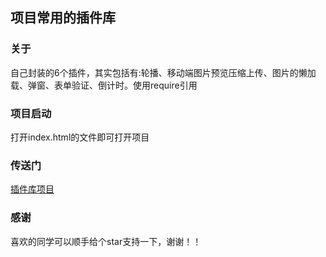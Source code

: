 ## 项目常用的插件库
### 关于
自己封装的6个插件，其实包括有:轮播、移动端图片预览压缩上传、图片的懒加载、弹窗、表单验证、倒计时。使用require引用
### 项目启动
打开index.html的文件即可打开项目
### 传送门
[插件库项目](https://ymblog.github.io/plugin/)
### 感谢
喜欢的同学可以顺手给个star支持一下，谢谢！！

